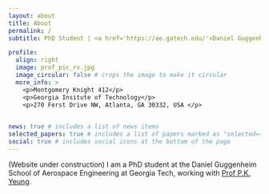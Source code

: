 ```yaml
---
layout: about
title: About
permalink: /
subtitle: PhD Student | <a href='https://ae.gatech.edu/'>Daniel Guggenheim School of Aerospace Engineering, Georgia Tech</a> | rvaideswaran3@gatech.edu

profile:
  align: right
  image: prof_pic_rv.jpg
  image_circular: false # crops the image to make it circular
  more_info: >
    <p>Montgomery Knight 412</p>
    <p>Georgia Insitute of Technology</p>
    <p>270 Ferst Drive NW, Atlanta, GA 30332, USA </p>
   

news: true # includes a list of news items
selected_papers: true # includes a list of papers marked as "selected={true}"
social: true # includes social icons at the bottom of the page
---
```


(Website under construction) I am a PhD student at the Daniel Guggenheim School of Aerospace Engineering at Georgia Tech, working with [Prof P.K. Yeung](https://ae.gatech.edu/directory/person/pui-kuen-yeung). 
